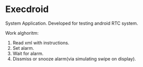 Execdroid
=========

System Application.
Developed for testing android RTC system.

Work alghoritm:
1. Read xml with instructions.
2. Set alarm.
3. Wait for alarm.
4. Dissmiss or snooze alarm(via simulating swipe on display).
